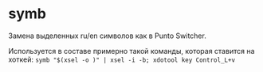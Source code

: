 # symb
Замена выделенных ru/en символов как в Punto Switcher.

Используется в составе примерно такой команды, которая ставится на хоткей:
```symb "$(xsel -o )" | xsel -i -b; xdotool key Control_L+v```
